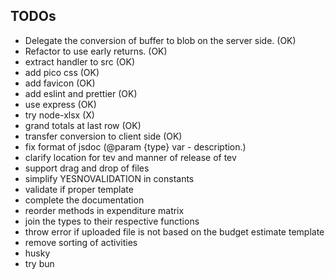 ## TODOs

- Delegate the conversion of buffer to blob on the server side. (OK)
- Refactor to use early returns. (OK)
- extract handler to src (OK)
- add pico css (OK)
- add favicon (OK)
- add eslint and prettier (OK)
- use express (OK)
- try node-xlsx (X)
- grand totals at last row (OK)
- transfer conversion to client side (OK)
- fix format of jsdoc (@param {type} var - description.)
- clarify location for tev and manner of release of tev
- support drag and drop of files
- simplify YESNOVALIDATION in constants
- validate if proper template
- complete the documentation
- reorder methods in expenditure matrix
- join the types to their respective functions
- throw error if uploaded file is not based on the budget estimate template
- remove sorting of activities
- husky
- try bun
